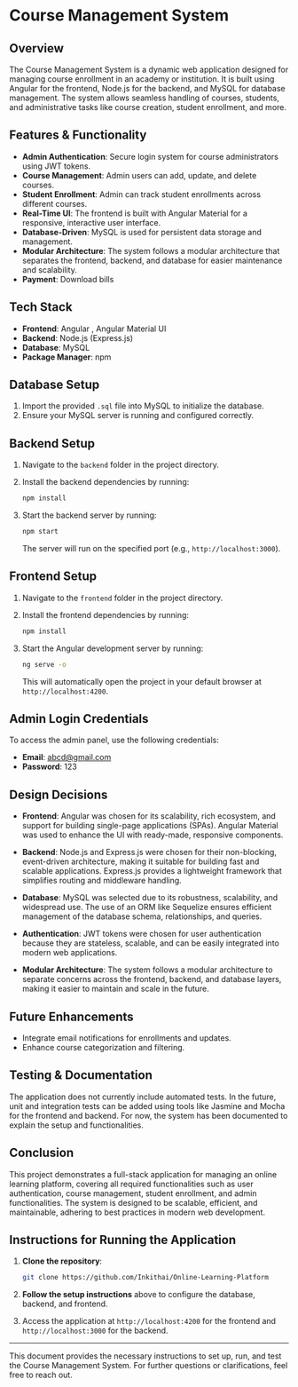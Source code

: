 # Course Management System

## Overview

The Course Management System is a dynamic web application designed for managing course enrollment in an academy or institution. It is built using Angular for the frontend, Node.js for the backend, and MySQL for database management. The system allows seamless handling of courses, students, and administrative tasks like course creation, student enrollment, and more.

## Features & Functionality

- **Admin Authentication**: Secure login system for course administrators using JWT tokens.
- **Course Management**: Admin users can add, update, and delete courses.
- **Student Enrollment**: Admin can track student enrollments across different courses.
- **Real-Time UI**: The frontend is built with Angular Material for a responsive, interactive user interface.
- **Database-Driven**: MySQL is used for persistent data storage and management.
- **Modular Architecture**: The system follows a modular architecture that separates the frontend, backend, and database for easier maintenance and scalability.
- **Payment**: Download bills

## Tech Stack

- **Frontend**: Angular , Angular Material UI
- **Backend**: Node.js  (Express.js)
- **Database**: MySQL
- **Package Manager**: npm  

## Database Setup

1. Import the provided `.sql` file into MySQL to initialize the database.
2. Ensure your MySQL server is running and configured correctly.

## Backend Setup

1. Navigate to the `backend` folder in the project directory.
2. Install the backend dependencies by running:

    ```bash
    npm install
    ```

3. Start the backend server by running:

    ```bash
    npm start
    ```

   The server will run on the specified port (e.g., `http://localhost:3000`).

## Frontend Setup

1. Navigate to the `frontend` folder in the project directory.
2. Install the frontend dependencies by running:

    ```bash
    npm install
    ```

3. Start the Angular development server by running:

    ```bash
    ng serve -o
    ```

   This will automatically open the project in your default browser at `http://localhost:4200`.

## Admin Login Credentials

To access the admin panel, use the following credentials:

- **Email**: abcd@gmail.com
- **Password**: 123

## Design Decisions

- **Frontend**: Angular was chosen for its scalability, rich ecosystem, and support for building single-page applications (SPAs). Angular Material was used to enhance the UI with ready-made, responsive components.
  
- **Backend**: Node.js and Express.js were chosen for their non-blocking, event-driven architecture, making it suitable for building fast and scalable applications. Express.js provides a lightweight framework that simplifies routing and middleware handling.

- **Database**: MySQL was selected due to its robustness, scalability, and widespread use. The use of an ORM like Sequelize ensures efficient management of the database schema, relationships, and queries.

- **Authentication**: JWT tokens were chosen for user authentication because they are stateless, scalable, and can be easily integrated into modern web applications.

- **Modular Architecture**: The system follows a modular architecture to separate concerns across the frontend, backend, and database layers, making it easier to maintain and scale in the future.

## Future Enhancements

- Integrate email notifications for enrollments and updates.
- Enhance course categorization and filtering.

## Testing & Documentation

The application does not currently include automated tests. In the future, unit and integration tests can be added using tools like Jasmine and Mocha for the frontend and backend. For now, the system has been documented to explain the setup and functionalities.

## Conclusion

This project demonstrates a full-stack application for managing an online learning platform, covering all required functionalities such as user authentication, course management, student enrollment, and admin functionalities. The system is designed to be scalable, efficient, and maintainable, adhering to best practices in modern web development.

## Instructions for Running the Application

1. **Clone the repository**:

    ```bash
    git clone https://github.com/Inkithai/Online-Learning-Platform
    ```

2. **Follow the setup instructions** above to configure the database, backend, and frontend.

3. Access the application at `http://localhost:4200` for the frontend and `http://localhost:3000` for the backend.

---
This document provides the necessary instructions to set up, run, and test the Course Management System. For further questions or clarifications, feel free to reach out.
